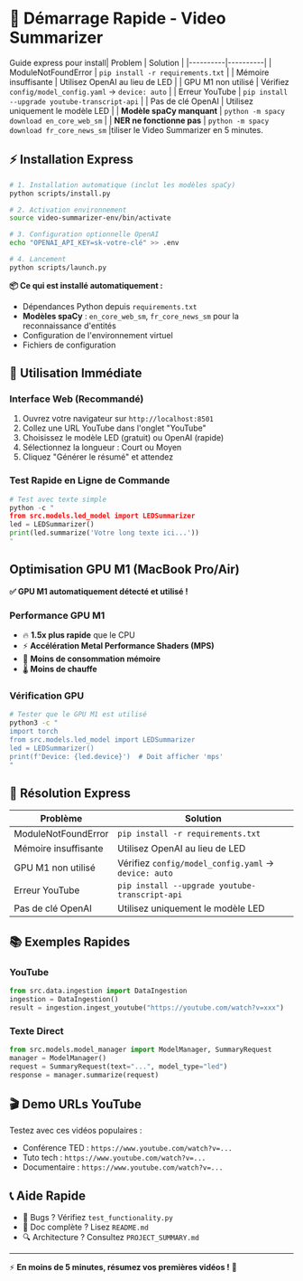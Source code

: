 # 🚀 Démarrage Rapide - Video Summarizer

Guide express pour install| Problem | Solution |
|----------|----------|
| ModuleNotFoundError | `pip install -r requirements.txt` |
| Mémoire insuffisante | Utilisez OpenAI au lieu de LED |
| GPU M1 non utilisé | Vérifiez `config/model_config.yaml` → `device: auto` |
| Erreur YouTube | `pip install --upgrade youtube-transcript-api` |
| Pas de clé OpenAI | Utilisez uniquement le modèle LED |
| **Modèle spaCy manquant** | `python -m spacy download en_core_web_sm` |
| **NER ne fonctionne pas** | `python -m spacy download fr_core_news_sm` |tiliser le Video Summarizer en 5 minutes.

## ⚡ Installation Express

```bash
# 1. Installation automatique (inclut les modèles spaCy)
python scripts/install.py

# 2. Activation environnement
source video-summarizer-env/bin/activate

# 3. Configuration optionnelle OpenAI
echo "OPENAI_API_KEY=sk-votre-clé" >> .env

# 4. Lancement
python scripts/launch.py
```

**📦 Ce qui est installé automatiquement :**
- Dépendances Python depuis `requirements.txt`
- **Modèles spaCy** : `en_core_web_sm`, `fr_core_news_sm` pour la reconnaissance d'entités
- Configuration de l'environnement virtuel
- Fichiers de configuration

## 🎯 Utilisation Immédiate

### Interface Web (Recommandé)
1. Ouvrez votre navigateur sur `http://localhost:8501`
2. Collez une URL YouTube dans l'onglet "YouTube"
3. Choisissez le modèle LED (gratuit) ou OpenAI (rapide)
4. Sélectionnez la longueur : Court ou Moyen
5. Cliquez "Générer le résumé" et attendez

### Test Rapide en Ligne de Commande
```python
# Test avec texte simple
python -c "
from src.models.led_model import LEDSummarizer
led = LEDSummarizer()
print(led.summarize('Votre long texte ici...'))
"
```

## Optimisation GPU M1 (MacBook Pro/Air)

**✅ GPU M1 automatiquement détecté et utilisé !**

### Performance GPU M1
- 🔥 **1.5x plus rapide** que le CPU
- ⚡ **Accélération Metal Performance Shaders (MPS)**
- 🧠 **Moins de consommation mémoire**
- 🌡️ **Moins de chauffe**

### Vérification GPU
```bash
# Tester que le GPU M1 est utilisé
python3 -c "
import torch
from src.models.led_model import LEDSummarizer
led = LEDSummarizer()
print(f'Device: {led.device}')  # Doit afficher 'mps'
"
```

## 🔧 Résolution Express

| Problème | Solution |
|----------|----------|
| ModuleNotFoundError | `pip install -r requirements.txt` |
| Mémoire insuffisante | Utilisez OpenAI au lieu de LED |
| GPU M1 non utilisé | Vérifiez `config/model_config.yaml` → `device: auto` |
| Erreur YouTube | `pip install --upgrade youtube-transcript-api` |
| Pas de clé OpenAI | Utilisez uniquement le modèle LED |

## 📚 Exemples Rapides

### YouTube
```python
from src.data.ingestion import DataIngestion
ingestion = DataIngestion()
result = ingestion.ingest_youtube("https://youtube.com/watch?v=xxx")
```

### Texte Direct
```python
from src.models.model_manager import ModelManager, SummaryRequest
manager = ModelManager()
request = SummaryRequest(text="...", model_type="led")
response = manager.summarize(request)
```

## 🎬 Demo URLs YouTube

Testez avec ces vidéos populaires :
- Conférence TED : `https://www.youtube.com/watch?v=...`
- Tuto tech : `https://www.youtube.com/watch?v=...`
- Documentaire : `https://www.youtube.com/watch?v=...`

## 📞 Aide Rapide

- 🐛 Bugs ? Vérifiez `test_functionality.py`
- 📖 Doc complète ? Lisez `README.md`
- 🔍 Architecture ? Consultez `PROJECT_SUMMARY.md`

---
⚡ **En moins de 5 minutes, résumez vos premières vidéos !** 🎥